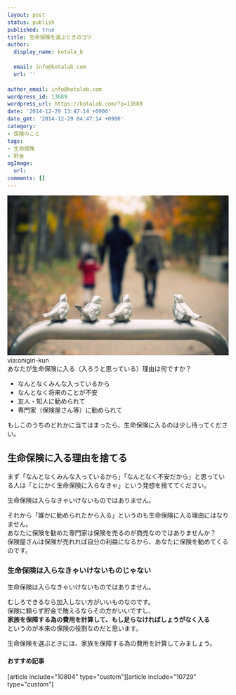```yaml
---
layout: post
status: publish
published: true
title: 生命保険を選ぶときのコツ
author:
  display_name: kotala_b

  email: info@kotalab.com
  url: ''

author_email: info@kotalab.com
wordpress_id: 13689
wordpress_url: https://kotalab.com/?p=13689
date: '2014-12-29 13:47:14 +0900'
date_gmt: '2014-12-29 04:47:14 +0900'
category:
- 保険のこと
tags:
- 生命保険
- 貯金
ogImage:
  url:
comments: []
---
```

<p><img src="/wp-content/uploads/kosodate_140328_02-546x363.jpg" alt="kosodate_140328_02" width="546" height="363" class="aligncenter size-large wp-image-11277" /><br />
<span class="ss">via:onigiri-kun</span><br />
あなたが生命保険に入る（入ろうと思っている）理由は何ですか？</p>
<ul>
<li>なんとなくみんな入っているから</li>
<li>なんとなく将来のことが不安</li>
<li>友人・知人に勧められて</li>
<li>専門家（保険屋さん等）に勧められて</li>
</ul>
<p>もしこのうちのどれかに当てはまったら、生命保険に入るのは少し待ってください。<br />
</p>
<!--more-->
<h2>生命保険に入る理由を捨てる</h2>
<p>まず「なんとなくみんな入っているから」「なんとなく不安だから」と思っている人は「とにかく生命保険に入らなきゃ」という発想を捨ててください。</p>
<p>生命保険は入らなきゃいけないものではありません。</p>
<p>それから「誰かに勧められたから入る」というのも生命保険に入る理由にはなりません。<br />
あなたに保険を勧めた専門家は保険を売るのが商売なのではありませんか？<br />
保険屋さんは保険が売れれば自分の利益になるから、あなたに保険を勧めてくるのです。</p>
<h3>生命保険は入らなきゃいけないものじゃない</h3>
<p>生命保険は入らなきゃいけないものではありません。</p>
<p>むしろできるなら加入しない方がいいものなのです。<br />
保険に頼らず貯金で賄えるならその方がいいですし、<br />
<strong>家族を保障する為の費用を計算して、もし足らなければしょうがなく入る</strong><br />
というのが本来の保険の役割なのだと思います。</p>
<p>生命保険を選ぶときには、家族を保障する為の費用を計算してみましょう。</p>
<h4 class="rel">おすすめ記事</h4>
<p>[article include="10804" type="custom"][article include="10729" type="custom"]</p>
<div class="clear"></div>
